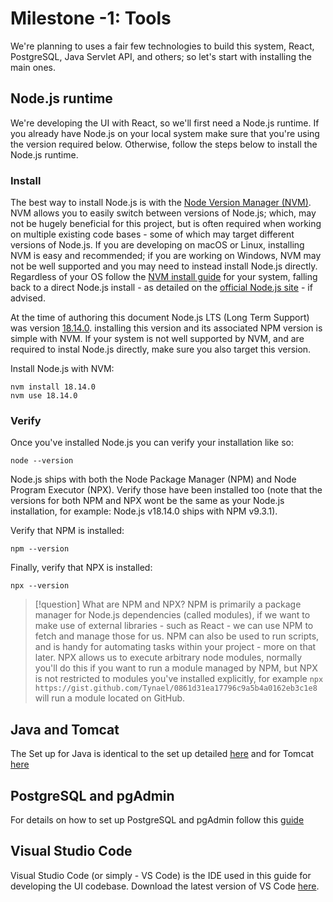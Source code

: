 # Milestone -1: Tools

We're planning to uses a fair few technologies to build this system, React, PostgreSQL, Java Servlet API, and others; so let's start with installing the main ones.

## Node.js runtime

We're developing the UI with React, so we'll first need a Node.js runtime. If you already have Node.js on your local system make sure that you're using the version required below. Otherwise, follow the steps below to install the Node.js runtime.

### Install

The best way to install Node.js is with the [Node Version Manager (NVM)](https://github.com/nvm-sh/nvm). NVM allows you to easily switch between versions of Node.js; which, may not be hugely beneficial for this project, but is often required when working on multiple existing code bases - some of which may target different versions of Node.js. If you are developing on macOS or Linux, installing NVM is easy and recommended; if you are working on Windows, NVM may not  be well supported and you may need to instead install Node.js directly. Regardless of your OS follow the [NVM install guide](https://github.com/nvm-sh/nvm) for your system, falling back to a direct Node.js install - as detailed on the [official Node.js site](https://nodejs.org/en/download/package-manager/) - if advised.

At the time of authoring this document Node.js LTS (Long Term Support) was version [18.14.0](https://nodejs.org/en/download/). installing this version and its associated NPM version is simple with NVM. If your system is not well supported by NVM, and are required to instal Node.js directly, make sure you also target this version.

Install Node.js with NVM:

```shell
nvm install 18.14.0
nvm use 18.14.0
```

### Verify

Once you've installed Node.js you can verify your installation like so:

```shell
node --version
```

Node.js ships with both the Node Package Manager (NPM) and Node Program Executor (NPX). Verify those have been installed too (note that the versions for both NPM and NPX wont be the same as your Node.js installation, for example: Node.js v18.14.0 ships with NPM v9.3.1).

Verify that NPM is installed:

```shell
npm --version
```

Finally, verify that NPX is installed:

```shell
npx --version
```

> [!question] What are NPM and NPX?
> NPM is primarily a package manager for Node.js dependencies (called modules), if we want to make use of external libraries - such as React - we can use NPM to fetch and manage those for us. NPM can also be used to run scripts, and is handy for automating tasks within your project - more on that later. NPX allows us to execute arbitrary node modules, normally you'll do this if you want to run a module managed by NPM, but NPX is not restricted to modules you've installed explicitly, for example `npx https://gist.github.com/Tynael/0861d31ea17796c9a5b4a0162eb3c1e8` will run a module located on GitHub.

## Java and Tomcat

The Set up for Java is identical to the set up detailed [here](../setup_dev/1_intellij_install.md) and for Tomcat [here](../setup_dev/2_tomcat_download.md)

## PostgreSQL and pgAdmin

For details on how to set up PostgreSQL and pgAdmin follow this [guide](../setup_dev/3_postgresql_setup.md)

## Visual Studio Code

Visual Studio Code (or simply - VS Code) is the IDE used in this guide for developing the UI codebase. Download the latest version of VS Code [here](https://code.visualstudio.com/).
